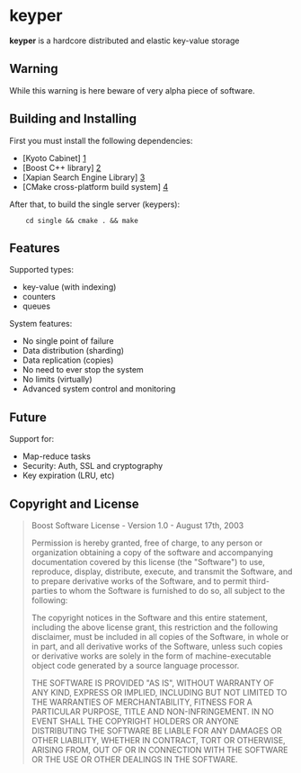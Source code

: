 keyper
======

**keyper** is a hardcore distributed and elastic key-value storage

Warning
-------

While this warning is here beware of very alpha piece of software.


Building and Installing
-----------------------

First you must install the following dependencies:

* [Kyoto Cabinet] [1]
* [Boost C++ library] [2]
* [Xapian Search Engine Library] [3]
* [CMake cross-platform build system] [4]

After that, to build the single server (keypers):

        cd single && cmake . && make

Features
--------

Supported types:

* key-value (with indexing)
* counters
* queues

System features:

* No single point of failure
* Data distribution (sharding)
* Data replication (copies)
* No need to ever stop the system
* No limits (virtually)
* Advanced system control and monitoring

Future
------

Support for:

* Map-reduce tasks
* Security: Auth, SSL and cryptography
* Key expiration (LRU, etc)

Copyright and License
---------------------

> Boost Software License - Version 1.0 - August 17th, 2003
> 
> Permission is hereby granted, free of charge, to any person or organization
> obtaining a copy of the software and accompanying documentation covered by
> this license (the "Software") to use, reproduce, display, distribute,
> execute, and transmit the Software, and to prepare derivative works of the
> Software, and to permit third-parties to whom the Software is furnished to
> do so, all subject to the following:
> 
> The copyright notices in the Software and this entire statement, including
> the above license grant, this restriction and the following disclaimer,
> must be included in all copies of the Software, in whole or in part, and
> all derivative works of the Software, unless such copies or derivative
> works are solely in the form of machine-executable object code generated by
> a source language processor.
> 
> THE SOFTWARE IS PROVIDED "AS IS", WITHOUT WARRANTY OF ANY KIND, EXPRESS OR
> IMPLIED, INCLUDING BUT NOT LIMITED TO THE WARRANTIES OF MERCHANTABILITY,
> FITNESS FOR A PARTICULAR PURPOSE, TITLE AND NON-INFRINGEMENT. IN NO EVENT
> SHALL THE COPYRIGHT HOLDERS OR ANYONE DISTRIBUTING THE SOFTWARE BE LIABLE
> FOR ANY DAMAGES OR OTHER LIABILITY, WHETHER IN CONTRACT, TORT OR OTHERWISE,
> ARISING FROM, OUT OF OR IN CONNECTION WITH THE SOFTWARE OR THE USE OR OTHER
> DEALINGS IN THE SOFTWARE.



  [1]: http://1978th.net/kyotocabinet/            "Kyoto Cabinet"
  [2]: http://www.boost.org/                      "Boost C++ library"
  [3]: http://xapian.org/                         "Xapian"
  [4]: http://www.cmake.org/			  "CMake"

